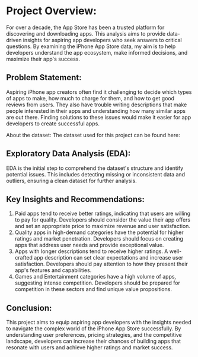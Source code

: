 # Project Overview: 
For over a decade, the App Store has been a trusted platform for discovering and downloading apps. This analysis aims to provide data-driven insights for aspiring app developers who seek answers to critical questions. By examining the iPhone App Store data, my aim is to help developers understand the app ecosystem, make informed decisions, and maximize their app's success.

## Problem Statement:
Aspiring iPhone app creators often find it challenging to decide which types of apps to make, how much to charge for them, and how to get good reviews from users. They also have trouble writing descriptions that make people interested in their apps and understanding how many similar apps are out there. Finding solutions to these issues would make it easier for app developers to create successful apps.

About the dataset:
The dataset used for this project can be found here:

## Exploratory Data Analysis (EDA):
 EDA is the initial step to comprehend the dataset's structure and identify potential issues. This includes detecting missing or inconsistent data and outliers, ensuring a clean dataset for further analysis.
 
## Key Insights and Recommendations:
1. Paid apps tend to receive better ratings, indicating that users are willing to pay for quality. Developers should consider the value their app offers and set an appropriate price to maximize revenue and user satisfaction.
2. Quality apps in high-demand categories have the potential for higher ratings and market penetration. Developers should focus on creating apps that address user needs and provide exceptional value.
3. Apps with longer descriptions tend to receive higher ratings. A well-crafted app description can set clear expectations and increase user satisfaction. Developers should pay attention to how they present their app's features and capabilities.
4. Games and Entertainment categories have a high volume of apps, suggesting intense competition. Developers should be prepared for competition in these sectors and find unique value propositions.

## Conclusion:
This project aims to equip aspiring app developers with the insights needed to navigate the complex world of the iPhone App Store successfully. By understanding user preferences, pricing strategies, and the competitive landscape, developers can increase their chances of building apps that resonate with users and achieve higher ratings and market success. 

